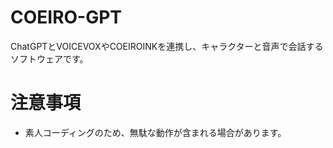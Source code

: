 # COEIRO-GPT
ChatGPTとVOICEVOXやCOEIROINKを連携し、キャラクターと音声で会話するソフトウェアです。

# 注意事項
- 素人コーディングのため、無駄な動作が含まれる場合があります。
